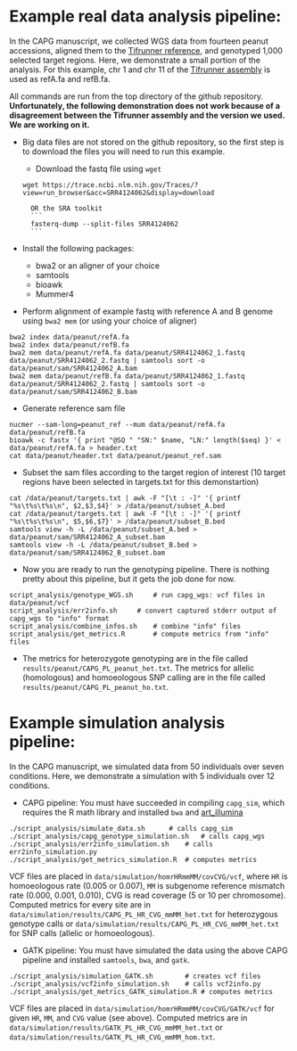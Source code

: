 # Example real data analysis pipeline:

In the CAPG manuscript, we collected WGS data from fourteen peanut accessions, aligned them to the [Tifrunner reference](https://www.ncbi.nlm.nih.gov/data-hub/genome/GCF_003086295.2/), and genotyped 1,000 selected target regions.
Here, we demonstrate a small portion of the analysis. For this example, chr 1 and chr 11 of the [Tifrunner assembly](https://peanutbase.org/data/v2/Arachis/hypogaea/genomes/Tifrunner.gnm2.J5K5/) is used as refA.fa and refB.fa. 
 
All commands are run from the top directory of the github repository.
**Unfortunately, the following demonstration does not work because of a disagreement between the Tifrunner assembly and the version we used. We are working on it.**

- Big data files are not stored on the github repository, so the first step is to download the files you will need to run this example.

	- Download the fastq file using `wget`
	```
	wget https://trace.ncbi.nlm.nih.gov/Traces/?view=run_browser&acc=SRR4124062&display=download
	```

        OR the SRA toolkit
        ```
        fasterq-dump --split-files SRR4124062
        ```
- Install the following packages:
	- bwa2 or an aligner of your choice
	- samtools
	- bioawk
	- Mummer4

- Perform alignment of example fastq with reference A and B genome using `bwa2 mem` (or using your choice of aligner)
```
bwa2 index data/peanut/refA.fa
bwa2 index data/peanut/refB.fa
bwa2 mem data/peanut/refA.fa data/peanut/SRR4124062_1.fastq data/peanut/SRR4124062_2.fastq | samtools sort -o data/peanut/sam/SRR4124062_A.bam
bwa2 mem data/peanut/refB.fa data/peanut/SRR4124062_1.fastq data/peanut/SRR4124062_2.fastq | samtools sort -o data/peanut/sam/SRR4124062_B.bam 
```

- Generate reference sam file
```
nucmer --sam-long=peanut_ref --mum data/peanut/refA.fa data/peanut/refB.fa
bioawk -c fastx '{ print "@SQ " "SN:" $name, "LN:" length($seq) }' < data/peanut/refA.fa > header.txt
cat data/peanut/header.txt data/peanut/peanut_ref.sam
```

- Subset the sam files according to the target region of interest (10 target regions have been selected in targets.txt for this demonstartion)
```
cat /data/peanut/targets.txt | awk -F "[\t : -]" '{ printf "%s\t%s\t%s\n", $2,$3,$4}' > /data/peanut/subset_A.bed
cat /data/peanut/targets.txt | awk -F "[\t : -]" '{ printf "%s\t%s\t%s\n", $5,$6,$7}' > /data/peanut/subset_B.bed
samtools view -h -L /data/peanut/subset_A.bed > data/peanut/sam/SRR4124062_A_subset.bam
samtools view -h -L /data/peanut/subset_B.bed > data/peanut/sam/SRR4124062_B_subset.bam
```

- Now you are ready to run the genotyping pipeline.
There is nothing pretty about this pipeline, but it gets the job done for now.
```
script_analysis/genotype_WGS.sh		# run capg_wgs: vcf files in data/peanut/vcf
script_analysis/err2info.sh		# convert captured stderr output of capg_wgs to "info" format
script_analysis/combine_infos.sh	# combine "info" files
script_analysis/get_metrics.R		# compute metrics from "info" files
```
- The metrics for heterozygote genotyping are in the file called `results/peanut/CAPG_PL_peanut_het.txt`.
The metrics for allelic (homologous) and homoeologous SNP calling are in the file called `results/peanut/CAPG_PL_peanut_ho.txt`.

# Example simulation analysis pipeline:

In the CAPG manuscript, we simulated data from 50 individuals over seven conditions.
Here, we demonstrate a simulation with 5 individuals over 12 conditions.

- CAPG pipeline: You must have succeeded in compiling `capg_sim`, which requires the R math library and installed `bwa` and [art_illumina](https://www.niehs.nih.gov/research/resources/software/biostatistics/art/index.cfm)
```
./script_analysis/simulate_data.sh		# calls capg_sim
./script_analysis/capg_genotype_simulation.sh	# calls capg_wgs
./script_analysis/err2info_simulation.sh	# calls err2info_simulation.py
./script_analysis/get_metrics_simulation.R	# computes metrics
```
VCF files are placed in `data/simulation/homrHRmmMM/covCVG/vcf`, where `HR` is homoeologous rate (0.005 or 0.007), `MM` is subgenome reference mismatch rate (0.000, 0.001, 0.010), CVG is read coverage (5 or 10 per chromosome).
Computed metrics for every site are in `data/simulation/results/CAPG_PL_HR_CVG_mmMM_het.txt` for heterozygous genotype calls or `data/simulation/results/CAPG_PL_HR_CVG_mmMM_het.txt` for SNP calls (allelic or homoeologous).
- GATK pipeline: You must have simulated the data using the above CAPG pipeline and installed `samtools`, `bwa`, and `gatk`.
```
./script_analysis/simulation_GATK.sh		# creates vcf files
./script_analysis/vcf2info_simulation.sh	# calls vcf2info.py
./script_analysis/get_metrics_GATK_simulation.R	# computes metrics
```
VCF files are placed in `data/simulation/homrHRmmMM/covCVG/GATK/vcf` for given `HR`, `MM`, and `CVG` value (see above).
Computed metrics are in `data/simulation/results/GATK_PL_HR_CVG_mmMM_het.txt` or `data/simulation/results/GATK_PL_HR_CVG_mmMM_hom.txt`.
